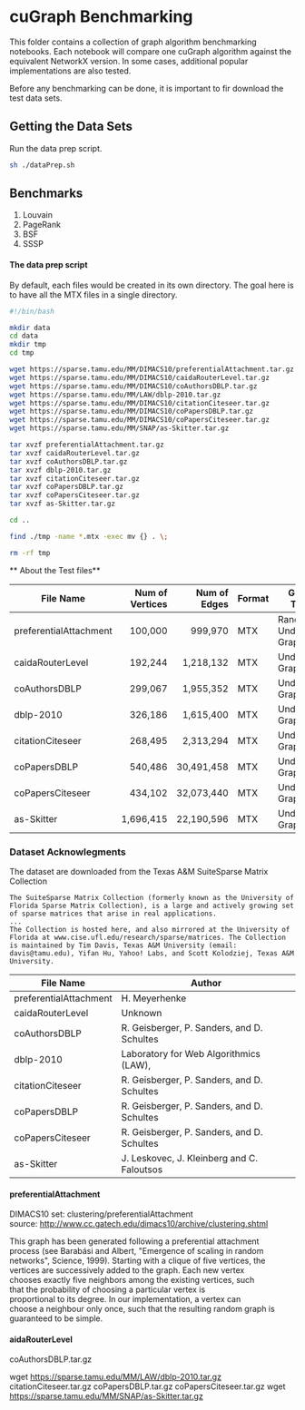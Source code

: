 # cuGraph Benchmarking

This folder contains a collection of graph algorithm benchmarking notebooks.  Each notebook will compare one cuGraph algorithm against the equivalent NetworkX version.  In some cases, additional popular implementations are also tested.

Before any benchmarking can be done, it is important to fir download the test data sets.


## Getting the Data Sets

Run the data prep script.

```bash
sh ./dataPrep.sh
```

## Benchmarks

1. Louvain
2. PageRank
3. BSF
4. SSSP




#### The data prep script  
By default, each files would be created in its own directory.  The goal here is to have all the MTX files in a single directory.


```bash
#!/bin/bash

mkdir data
cd data
mkdir tmp
cd tmp

wget https://sparse.tamu.edu/MM/DIMACS10/preferentialAttachment.tar.gz
wget https://sparse.tamu.edu/MM/DIMACS10/caidaRouterLevel.tar.gz
wget https://sparse.tamu.edu/MM/DIMACS10/coAuthorsDBLP.tar.gz
wget https://sparse.tamu.edu/MM/LAW/dblp-2010.tar.gz
wget https://sparse.tamu.edu/MM/DIMACS10/citationCiteseer.tar.gz
wget https://sparse.tamu.edu/MM/DIMACS10/coPapersDBLP.tar.gz
wget https://sparse.tamu.edu/MM/DIMACS10/coPapersCiteseer.tar.gz
wget https://sparse.tamu.edu/MM/SNAP/as-Skitter.tar.gz

tar xvzf preferentialAttachment.tar.gz
tar xvzf caidaRouterLevel.tar.gz
tar xvzf coAuthorsDBLP.tar.gz
tar xvzf dblp-2010.tar.gz
tar xvzf citationCiteseer.tar.gz
tar xvzf coPapersDBLP.tar.gz
tar xvzf coPapersCiteseer.tar.gz
tar xvzf as-Skitter.tar.gz

cd ..

find ./tmp -name *.mtx -exec mv {} . \;

rm -rf tmp
```




** About the Test files**

| File Name              | Num of Vertices | Num of Edges | Format |  Graph Type               | Symmetric   |
| ---------------------- | --------------: | -----------: |--------|---------------------------|-------------|
| preferentialAttachment |         100,000 |      999,970 | MTX    | Random Undirected Graph   | Yes         | 
| caidaRouterLevel       |         192,244 |    1,218,132 | MTX    | Undirected Graph          | Yes         | 
| coAuthorsDBLP          |         299,067 |    1,955,352  |MTX    | Undirected Graph          | Yes         | 
| dblp-2010              |         326,186 |    1,615,400 | MTX    | Undirected Graph          | Yes         | 
| citationCiteseer       |         268,495 |    2,313,294 | MTX    | Undirected Graph          | Yes         | 
| coPapersDBLP           |         540,486 |   30,491,458 | MTX    | Undirected Graph          | Yes         | 
| coPapersCiteseer       |         434,102 |   32,073,440 | MTX    | Undirected Graph          | Yes         | 
| as-Skitter             |       1,696,415 |   22,190,596 | MTX    | Undirected Graph          | Yes         | 



### Dataset Acknowlegments

The dataset are downloaded from the Texas A&M SuiteSparse Matrix Collection

```
The SuiteSparse Matrix Collection (formerly known as the University of Florida Sparse Matrix Collection), is a large and actively growing set of sparse matrices that arise in real applications. 
...
The Collection is hosted here, and also mirrored at the University of Florida at www.cise.ufl.edu/research/sparse/matrices. The Collection is maintained by Tim Davis, Texas A&M University (email: davis@tamu.edu), Yifan Hu, Yahoo! Labs, and Scott Kolodziej, Texas A&M University. 
```

| File Name              |  Author        |
| ---------------------- |----------------|
| preferentialAttachment | H. Meyerhenke  |
| caidaRouterLevel       | Unknown        |
| coAuthorsDBLP          | R. Geisberger, P. Sanders, and D. Schultes |
| dblp-2010              | Laboratory for Web Algorithmics (LAW), |
| citationCiteseer       | R. Geisberger, P. Sanders, and D. Schultes  |
| coPapersDBLP           | R. Geisberger, P. Sanders, and D. Schultes  |
| coPapersCiteseer       | R. Geisberger, P. Sanders, and D. Schultes |
| as-Skitter             | J. Leskovec, J. Kleinberg and C. Faloutsos |




#### preferentialAttachment
DIMACS10 set: clustering/preferentialAttachment                    
source: http://www.cc.gatech.edu/dimacs10/archive/clustering.shtml 
                                                                   
This graph has been generated following a preferential attachment  
process (see Barabási and Albert, "Emergence of scaling in random  
networks", Science, 1999). Starting with a clique of five vertices,
the vertices are successively added to the graph. Each new vertex  
chooses exactly five neighbors among the existing vertices, such   
that the probability of choosing a particular vertex is            
proportional to its degree. In our implementation, a vertex can    
choose a neighbour only once, such that the resulting random graph 
is guaranteed to be simple.



#### aidaRouterLevel
coAuthorsDBLP.tar.gz


wget https://sparse.tamu.edu/MM/LAW/dblp-2010.tar.gz
citationCiteseer.tar.gz
coPapersDBLP.tar.gz
coPapersCiteseer.tar.gz
wget https://sparse.tamu.edu/MM/SNAP/as-Skitter.tar.gz